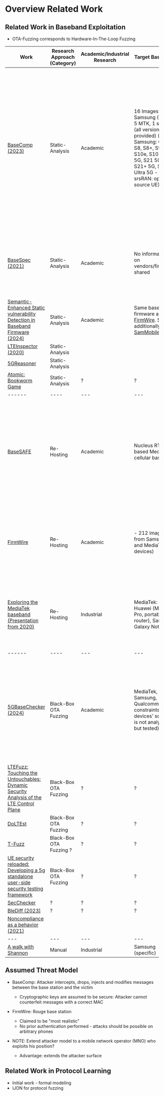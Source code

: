 # Overview Related Work

## Related Work in Baseband Exploitation

- OTA-Fuzzing corresponds to Hardware-In-The-Loop Fuzzing

| Work                                                                                                                                           | Research Approach (Category) | Academic/Industrial Research | Target Baseband                                                                                                                                                                       | Target Protocol Version                     | Target Protocol Component                                                                                                                                                                                                                                                                                                               | Open Source                      | Description                                                                                                                                                                                                                                                  |
|------------------------------------------------------------------------------------------------------------------------------------------------|------------------------------|------------------------------|---------------------------------------------------------------------------------------------------------------------------------------------------------------------------------------|---------------------------------------------|-----------------------------------------------------------------------------------------------------------------------------------------------------------------------------------------------------------------------------------------------------------------------------------------------------------------------------------------|----------------------------------|--------------------------------------------------------------------------------------------------------------------------------------------------------------------------------------------------------------------------------------------------------------|
| [BaseComp (2023)](./static-analysis/basecomp.md)                                                                                               | Static-Analysis              | Academic                     | 16 Images: 10 Samsung (ARM), 5 MTK, 1 srsRAN (all versions provided) (- Samsung: Galaxy S8, S8+, S9, S9+, S10e, S10+, S10 5G, S21 5G, S21+ 5G, S21 Ultra 5G - srsRAN: open source UE) | LTE & 5G                                    | Integrity Protection Function during Non-Access-Stratum (NAS) setup. Located on Layer 3 (session management, call control & user authentication) (- After receiving a message, the BP has to check whether the message is security protected; - If yes: Integrity (i.e. MAC) has to be checked before being processed (e.g. decrypted)) | Yes                              | Create a factor graph for the integrity protection function (- Graph with variables and functions, where input -> fn -> output; - Use probability theory to compute the relative probability of a variable being true (depending on the inputs & functions)) |
| [BaseSpec (2021)](./static-analysis/basespec.md)                                                                                               | Static-Analysis              | Academic                     | No information on vendors/firmware shared                                                                                                                                             | None                                        | L3 message formats                                                                                                                                                                                                                                                                                                                      | Yes (No vendor-specifics though) | Compares the vendor-specific message formats with extracted formats from the specification - if a mismatch is found it is a verified bug                                                                                                                     |
| [Semantic-Enhanced Static vulnerability Detection in Baseband Firmware (2024)](./static-analysis/semantic-enhanced-vulnerability-detection.md) | Static-Analysis              | Academic                     | Same baseband firmware as in [FirmWire](./re-hosting/firmwire.md). Source additionally: [SamMobile](https://www.sammobile.com/firmwares)                                              | No specifics (though no 5G vulnerabilities) | No specifics (Patterns analyzed)                                                                                                                                                                                                                                                                                                        | Yes                              | Taint analysis and propagation of bugs to find entry points.                                                                                                                                                                                                 |
| [LTEInspector (2020)](./static-analysis/lteinspector.md)                                                                                       | Static-Analysis              |                              |                                                                                                                                                                                       |                                             |                                                                                                                                                                                                                                                                                                                                         |                                  |                                                                                                                                                                                                                                                              |
| [5GReasoner](./static-analysis/5greasoner.md)                                                                                                  | Static-Analysis              |                              |                                                                                                                                                                                       |                                             |                                                                                                                                                                                                                                                                                                                                         |                                  |                                                                                                                                                                                                                                                              |
| [Atomic: Bookworm Game](./static-analysis/bookworm.md)                                                                                         | Static-Analysis              | ?                            | ?                                                                                                                                                                                     | ?                                           | ?                                                                                                                                                                                                                                                                                                                                       | ?                                | ?                                                                                                                                                                                                                                                            |
| ------                                                                                                                                         | ----                         | ---                          | ---                                                                                                                                                                                   | ---                                         | ---                                                                                                                                                                                                                                                                                                                                     | ---                              | ---                                                                                                                                                                                                                                                          |
| [BaseSAFE](./re-hosting/baseSAFE.md)                                                                                                           | Re-Hosting                   | Academic                     | Nucleus RTOS-based MediaTek cellular baseband                                                                                                                                         | 4G                                          | Layer 3 Signaling messages: unencrypted & pre-authentication messages                                                                                                                                                                                                                                                                   | Yes                              | Selectively re-host components of basebands: determine a function that should be analyzed (i.e. a task). Uses hooks for sanitization to find memory safety vulnerabilities. Uses a memory dump as a starting point.                                          |
| [FirmWire](./re-hosting/firmwire.md)                                                                                                           | Re-Hosting                   | Academic                     | - 212 images from Samsung and MediaTek (9 devices)                                                                                                                                    | GSM & LTE                                   | Mainly pre-authentication attacks for unauthenticated phones.                                                                                                                                                                                                                                                                           | Yes                              | Re-host the entire baseband and try to boot it successfully. This is achieved by emulating external hardware and writing a framework that supports similar basebands.                                                                                        |
| [Exploring the MediaTek baseband (Presentation from 2020)](./re-hosting/mtk-fuzzing.md)                                                        | Re-Hosting                   | Industrial                   | MediaTek: Huawei (Mate 30 Pro, portable 5G router), Samsung Galaxy Note 10                                                                                                            | 5G                                          | No specifics (Randomly selected tasks and parsers)                                                                                                                                                                                                                                                                                      | No                               | Approach: Write a C wrapper to call the target function - linking and compiling APIs used - task level fuzzing - **without memory snapshots**                                                                                                                |
| ------                                                                                                                                         | ----                         | ---                          | ---                                                                                                                                                                                   | ---                                         | ---                                                                                                                                                                                                                                                                                                                                     | ---                              | ---                                                                                                                                                                                                                                                          |
| [5GBaseChecker (2024)](./ota-fuzzing/5gbasechecker.md)                                                                                         | Black-Box OTA Fuzzing        | Academic                     | MediaTek, Samsung, Qualcomm (No constraints as the devices' software is not analyzed but tested)                                                                                      | 5G                                          | NAS & RRC                                                                                                                                                                                                                                                                                                                               | Yes                              | Create state machines for different 5G baseband implementations via passive & active protocol learning (to synthesize state machines). Find deviations in between vendor state machines which show that one of the implementations has a fault               |
| [LTEFuzz: Touching the Untouchables: Dynamic Security Analysis of the LTE Control Plane](./ota-fuzzing/untouchables.md)                        | Black-Box OTA Fuzzing        | ?                            | ?                                                                                                                                                                                     | LTE                                         | NAS and Radio Resource Control (RRC) Messages (Layer 3)                                                                                                                                                                                                                                                                                 | No                               | ?                                                                                                                                                                                                                                                            |
| [DoLTEst](./ota-fuzzing/doltest.md)                                                                                                            | Black-Box OTA Fuzzing        | ?                            | ?                                                                                                                                                                                     | ?                                           | ?                                                                                                                                                                                                                                                                                                                                       | ?                                | ?                                                                                                                                                                                                                                                            |
| [T-Fuzz](./ota-fuzzing/t-fuzz.md)                                                                                                              | Black-Box OTA Fuzzing ?      | ?                            | ?                                                                                                                                                                                     | ?                                           | ?                                                                                                                                                                                                                                                                                                                                       | ?                                | ?                                                                                                                                                                                                                                                            |
| [UE security reloaded: Developing a 5g standalone user-side security testing framework](./ota-fuzzing/ue-security-testing-fw.md)               | Black-Box OTA Fuzzing        | ?                            | ?                                                                                                                                                                                     | ?                                           | ?                                                                                                                                                                                                                                                                                                                                       | ?                                | ?                                                                                                                                                                                                                                                            |
| [SecChecker](./ota-fuzzing/sec-checker.md)                                                                                                     | ?                            | ?                            | ?                                                                                                                                                                                     | ?                                           | ?                                                                                                                                                                                                                                                                                                                                       | ?                                | ?                                                                                                                                                                                                                                                            |
| [BleDiff (2023)](./ota-fuzzing/blediff.md)                                                                                                     | ?                            | ?                            | ?                                                                                                                                                                                     | ?                                           | ?                                                                                                                                                                                                                                                                                                                                       | ?                                | ?                                                                                                                                                                                                                                                            |
| [Noncompliance as a behavior (2021)](./ota-fuzzing/noncompliance-as-a-behavior.md)                                                             |                              |                              |                                                                                                                                                                                       |                                             |                                                                                                                                                                                                                                                                                                                                         |                                  |                                                                                                                                                                                                                                                              |
| ---                                                                                                                                            | ---                          | ---                          | ---                                                                                                                                                                                   | ---                                         | ---                                                                                                                                                                                                                                                                                                                                     | ---                              | ---                                                                                                                                                                                                                                                          |
| [A walk with Shannon](./manual/a-walk-with-shannon.md)                                                                                         | Manual                       | Industrial                   | Samsung (specific)                                                                                                                                                                    |                                             |                                                                                                                                                                                                                                                                                                                                         |                                  |                                                                                                                                                                                                                                                              |


## Assumed Threat Model

- BaseComp: Attacker intercepts, drops, injects and modifies messages between the base station and the victim
    - Cryptographic keys are assumed to be secure: Attacker cannot counterfeit messages with a correct MAC
- FirmWire: Rouge base station
    - Claimed to be "most realistic"
    - No prior authentication performed - attacks should be possible on arbitrary phones

- NOTE: Extend attacker model to a mobile network operator (MNO) who exploits his position?
    - Advantage: extends the attacker surface

## Related Work in Protocol Learning

- Initial work - formal modeling
- IJON for protocol fuzzing

